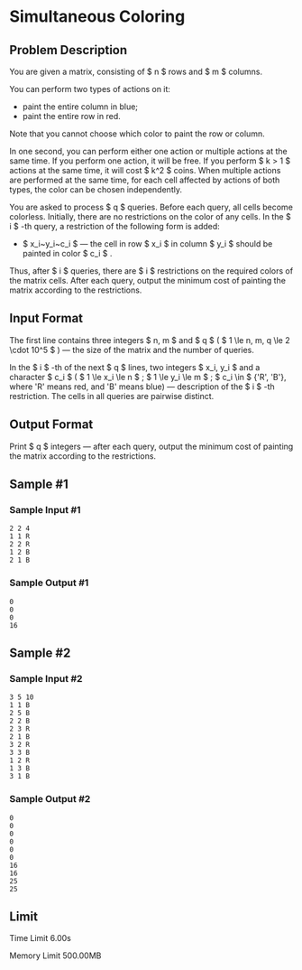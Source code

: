 # Simultaneous Coloring

## Problem Description

You are given a matrix, consisting of $ n $ rows and $ m $ columns.

You can perform two types of actions on it:

- paint the entire column in blue;
- paint the entire row in red.

Note that you cannot choose which color to paint the row or column.

In one second, you can perform either one action or multiple actions at the same time. If you perform one action, it will be free. If you perform $ k > 1 $ actions at the same time, it will cost $ k^2 $ coins. When multiple actions are performed at the same time, for each cell affected by actions of both types, the color can be chosen independently.

You are asked to process $ q $ queries. Before each query, all cells become colorless. Initially, there are no restrictions on the color of any cells. In the $ i $ -th query, a restriction of the following form is added:

- $ x_i~y_i~c_i $ — the cell in row $ x_i $ in column $ y_i $ should be painted in color $ c_i $ .

Thus, after $ i $ queries, there are $ i $ restrictions on the required colors of the matrix cells. After each query, output the minimum cost of painting the matrix according to the restrictions.

## Input Format

The first line contains three integers $ n, m $ and $ q $ ( $ 1 \le n, m, q \le 2 \cdot 10^5 $ ) — the size of the matrix and the number of queries.

In the $ i $ -th of the next $ q $ lines, two integers $ x_i, y_i $ and a character $ c_i $ ( $ 1 \le x_i \le n $ ; $ 1 \le y_i \le m $ ; $ c_i \in $ {'R', 'B'}, where 'R' means red, and 'B' means blue) — description of the $ i $ -th restriction. The cells in all queries are pairwise distinct.

## Output Format

Print $ q $ integers — after each query, output the minimum cost of painting the matrix according to the restrictions.

## Sample #1

### Sample Input #1

```
2 2 4
1 1 R
2 2 R
1 2 B
2 1 B
```

### Sample Output #1

```
0
0
0
16
```

## Sample #2

### Sample Input #2

```
3 5 10
1 1 B
2 5 B
2 2 B
2 3 R
2 1 B
3 2 R
3 3 B
1 2 R
1 3 B
3 1 B
```

### Sample Output #2

```
0
0
0
0
0
0
16
16
25
25
```

## Limit



Time Limit
6.00s

Memory Limit
500.00MB